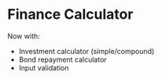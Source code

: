 # Finance Calculator
Now with:
- Investment calculator (simple/compound)
- Bond repayment calculator
- Input validation
